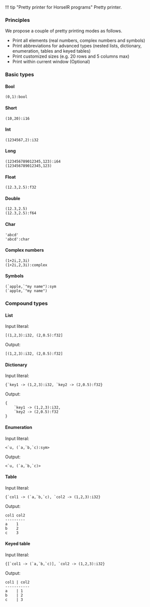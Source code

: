 !!! tip "Pretty printer for HorseIR programs"
    Pretty printer.

### Principles

We propose a couple of pretty printing modes as follows.

- Print all elements (real numbers, complex numbers and symbols)
- Print abbreviations for advanced types (nested lists, dictionary,
  enumeration, tables and keyed tables)
- Print customized sizes (e.g. 20 rows and 5 columns max)
- Print within current window (Optional)


### Basic types

#### Bool

```no-highlight
(0,1):bool
```

#### Short

```no-highlight
(10,20):i16
```

#### Int

```no-highlight
(1234567,2):i32
```

#### Long

```no-highlight
(123456789012345,123):i64
(123456789012345,123)
```

#### Float

```no-highlight
(12.3,2.5):f32
```

#### Double

```no-highlight
(12.3,2.5)
(12.3,2.5):f64
```

#### Char

```no-highlight
'abcd'
'abcd':char
```

#### Complex numbers

```no-highlight
(1+2i,2,3i)
(1+2i,2,3i):complex
```

#### Symbols

```no-highlight
(`apple,`"my name"):sym
(`apple,`"my name")
```


### Compound types

#### List

Input literal:

```no-highlight
[(1,2,3):i32, (2,0.5):f32]
```

Output:

```no-highlight
[(1,2,3):i32, (2,0.5):f32]
```

#### Dictionary

Input literal:

```no-highlight
{`key1 -> (1,2,3):i32, `key2 -> (2,0.5):f32}
```

Output:

```no-highlight
{
    `key1 -> (1,2,3):i32,
    `key2 -> (2,0.5):f32
}
```

#### Enumeration

Input literal:

```no-highlight
<`u, (`a,`b,`c):sym>
```

Output:

```no-highlight
<`u, (`a,`b,`c)>
```

#### Table

Input literal:

```no-highlight
{`col1 -> (`a,`b,`c), `col2 -> (1,2,3):i32}
```

Output:

```no-highlight
col1 col2
---------
a    1   
b    2   
c    3   
```

#### Keyed table

Input literal:

```no-highlight
{[`col1 -> (`a,`b,`c)], `col2 -> (1,2,3):i32}
```

Output:

```no-highlight
col1 | col2
-----------
a    | 1   
b    | 2   
c    | 3   
```


